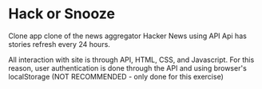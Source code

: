 # Hack or Snooze
Clone app clone of the news aggregator Hacker News using API
Api has stories refresh every 24 hours. 

All interaction with site is through API, HTML, CSS, and Javascript. For this reason, user authentication is done through the API and using browser's localStorage (NOT RECOMMENDED - only done for this exercise)



